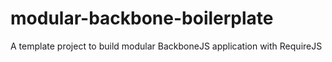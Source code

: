 # modular-backbone-boilerplate
A template project to build modular BackboneJS application with RequireJS
